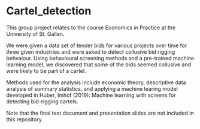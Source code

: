 # Cartel_detection

This group project relates to the course Economics in Practice at the University of St. Gallen.

We were given a data set of tender bids for various projects over time for three given industries and were asked to detect collusive bid rigging behvaiour. Using behavioural screening methods and a pre-trained machine learning model, we discovered that some of the bids seemed collusive and were likely to be part of a cartel.

Methods used for the analysis include economic theory, descriptive data analysis of summary statistics, and applying a machine learing model developed in Huber, Imhof (2019): Machine learning with screens for detecting bid-rigging cartels.

Note that the final text document and presentation slides are not included in this repository.
